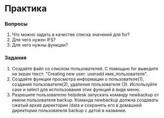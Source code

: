 # Практика

### Вопросы

1. Что можно задать в качестве списка значений для for?
2. Для чего нужен IFS?
3. Для чего нужны функции?

### Задания

1. Создайте файл со списком пользователей. С помощью for выведите на экран текст: "Creating new user: useradd имя_пользователя".
2. Создайте функции просмотра информации о пользователе(1), создания пользователя(2), удаления пользователя (3). Используйте case и select для использования этих функций в виде меню.
3. Разрешите пользователю helpdesk запускать команду newbackup от имени пользователя backup. Команда newbackup должна создавать сжатый архив директории /data и сохранять его в домашней директории пользователя backup с датой в названии.